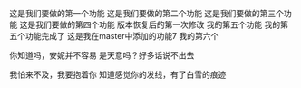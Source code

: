 这是我们要做的第一个功能
这是我们要做的第二个功能
这是我们要做的第三个功能
这是我们要做的第四个功能
版本恢复后的第一次修改
我的第五个功能
我的第五个功能完成了
这是我在master中添加的功能7
我的第六个

你知道吗，安妮并不容易
是天意吗？好多话说不出去

我怕来不及，我要抱着你
知道感觉你的发线，有了白雪的痕迹
